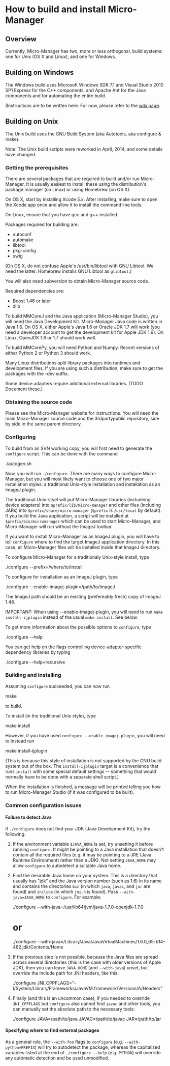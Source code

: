 
How to build and install Micro-Manager
======================================

Overview
--------

Currently, Micro-Manager has two, more or less orthogonal, build systems: one
for Unix (OS X and Linux), and one for Windows.


Building on Windows
-------------------

The Windows build uses Microsoft Windows SDK 7.1 and Visual Studio 2010 SP1
Express for the C++ components, and Apache Ant for the Java components and
for automating the entire build.

(Instructions are to be written here. For now, please refer to the
[wiki page](https://micro-manager.org/wiki/Building_MM_on_Windows).


Building on Unix
----------------

The Unix build uses the GNU Build System (aka Autotools, aka configure &
make).

Note: The Unix build scripts were reworked in April, 2014, and some details
have changed.


### Getting the prerequisites

There are several packages that are required to build and/or run
Micro-Manager. It is usually easiest to install these using the distribution's
package manager (on Linux) or using Homebrew (on OS X).

On OS X, start by installing Xcode 5.x. After installing, make sure to open
the Xcode app once and allow it to install the command line tools.

On Linux, ensure that you have gcc and g++ installed.

Packages required for building are:

- autoconf
- automake
- libtool
- pkg-config
- swig

(On OS X, do not confuse Apple's /usr/bin/libtool with GNU Libtool. We need the
latter. Homebrew installs GNU Libtool as `glibtool`.)

You will also need subversion to obtain Micro-Manager source code.

Required dependencies are:

- Boost 1.46 or later
- zlib

To build MMCoreJ and the Java application (Micro-Manager Studio), you will
need the Java Development Kit. Micro-Manager Java code is written in Java 1.6.
On OS X, either Apple's Java 1.6 or Oracle JDK 1.7 will work (you need a
developer account to get the development kit for Apple JDK 1.6). On Linux,
OpenJDK 1.6 or 1.7 should work well.

To build MMCorePy, you will need Python and Numpy. Recent versions of either
Python 2 or Python 3 should work.

Many Linux distributions split library packages into runtimes and development
files. If you are using such a distribution, make sure to get the packages
with the -dev suffix.

Some device adapters require additional external libraries. (TODO Document
these.)


### Obtaining the source code

Please see the Micro-Manager website for instructions. You will need the main
Micro-Manager source code and the 3rdpartypublic repository, side by side in
the same parent directory.


### Configuring

To build from an SVN working copy, you will first need to generate the
`configure` script. This can be done with the command

  ./autogen.sh

Now, you will run `./configure`. There are many ways to configure
Micro-Manager, but you will most likely want to choose one of two major
installation styles: a traditional Unix-style installation and installation as
an ImageJ plugin.

The traditional Unix-styel will put Micro-Manager libraries (includeing device
adapters) into `$prefix/lib/micro-manager` and other files (including JARs)
into `$prefix/share/micro-manager` (`$prefix` is `/usr/local` by default). If
you build the Java application, a script will be installed at
`$prefix/bin/micromanager` which can be used to start Micro-Manager, and
Micro-Manager will run without the ImageJ toolbar.

If you want to install Micro-Manager as an ImageJ plugin, you will have to
tell `configure` where to find the target ImageJ application directory. In
this case, all Micro-Manager files will be installed inside that ImageJ
directory.

To configure Micro-Manager for a traditionaly Unix-style install, type

  ./configure --prefix=/where/to/install

To configure for installation as an ImageJ plugin, type

  ./configure --enable-imagej-plugin=/path/to/ImageJ

The ImageJ path should be an existing (prefereably fresh) copy of ImageJ 1.48.

IMPORTANT: When using --enable-imagej-plugin, you will need to run `make
install-ijplugin` instead of the usual `make install`. See below.

To get more information about the possible options to `configure`, type

  ./configure --help

You can get help on the flags controlling device-adapter-specific dependency
libraries by typing

  ./configure --help=recursive


### Building and installing

Assuming `configure` succeeded, you can now run

  make

to build.

To install (in the traditional Unix style), type

  make install

However, if you have used `configure --enable-imagej-plugin`, you will need to
instead run

  make install-ijplugin

(This is because this style of installation is not supported by the GNU build
system out of the box. The `install-ijplugin` target is a convenience that
runs `install` with some special default settings -- something that would
normally have to be done with a separate shell script.)

When the installation is finished, a message will be printed telling you how
to run Micro-Manager Studio (if it was configured to be built).


### Common configuration issues

#### Failure to detect Java

If `./configure` does not find your JDK (Java Development Kit), try the
following.

1. If the environment variable `$JAVA_HOME` is set, try unsetting it before
   running `configure`. It might be pointing to a Java installation that
   doesn't contain all the required files (e.g. it may be pointing to a JRE
   (Java Runtime Environment) rather than a JDK). Not setting `JAVA_HOME` may
   allow `configure` to autodetect a suitable Java home.

2. Find the desirable Java home on your system. This is a directory that
   usually has "jdk" and the Java version number (such as 1.6) in its name and
   contains the directories `bin` (in which `java`, `javac`, and `jar` are
   found) and `include` (in which `jni.h` is found). Pass
   `--with-java=JAVA_HOME` to `configure`. For example:

      ./configure --with-java=/usr/lib64/jvm/java-1.7.0-openjdk-1.7.0
      # or
      ./configure --with-java=/Library/Java/JavaVirtualMachines/1.6.0_65-b14-462.jdk/Contents/Home

3. If the previous step is not possible, because the Java files are spread
   across several directories (this is the case with older versions of Apple
   JDK), then you can leave `JAVA_HOME` (and `--with-java`) unset, but override
   the include path for JNI headers, like this:

      ./configure JNI_CPPFLAGS="-I/System/Library/Frameworks/JavaVM.framework/Versions/A/Headers"

4. Finally (and this is an uncommon case), if you needed to override
   `JNI_CPPFLAGS` but `configure` also cannot find `javac` and other tools, you
   can manually set the absolute path to the necessary tools:

      ./configure JAVA=/path/to/java JAVAC=/path/to/javac JAR=/path/to/jar


#### Specifying where to find external packages

As a general rule, the `--with-foo` flags to `configure` (e.g.
`--with-python=PREFIX`) will try to autodetect the package, whereas the
capitalized variables listed at the end of `./configure --help` (e.g. `PYTHON`)
will override any automatic detection and be used unmodified.
